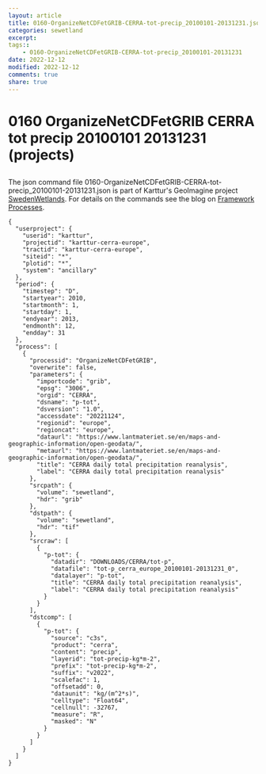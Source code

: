 ```yaml
---
layout: article
title: 0160-OrganizeNetCDFetGRIB-CERRA-tot-precip_20100101-20131231.json
categories: sewetland
excerpt: 
tags:: 
    - 0160-OrganizeNetCDFetGRIB-CERRA-tot-precip_20100101-20131231
date: 2022-12-12
modified: 2022-12-12
comments: true
share: true
---
```


# 0160 OrganizeNetCDFetGRIB CERRA tot precip 20100101 20131231 (projects)

## 

The json command file <span class='file'>0160-OrganizeNetCDFetGRIB-CERRA-tot-precip_20100101-20131231.json</span> is part of Karttur's GeoImagine project [<span class='project'>SwedenWetlands</span>](https://karttur.github.io/geoimagine03-proj-wetland-se/index.html). For details on the commands see the blog on [Framework Processes](https://karttur.github.io/geoimagine03-docs-procpack/).

```
{
  "userproject": {
    "userid": "karttur",
    "projectid": "karttur-cerra-europe",
    "tractid": "karttur-cerra-europe",
    "siteid": "*",
    "plotid": "*",
    "system": "ancillary"
  },
  "period": {
    "timestep": "D",
    "startyear": 2010,
    "startmonth": 1,
    "startday": 1,
    "endyear": 2013,
    "endmonth": 12,
    "endday": 31
  },
  "process": [
    {
      "processid": "OrganizeNetCDFetGRIB",
      "overwrite": false,
      "parameters": {
        "importcode": "grib",
        "epsg": "3006",
        "orgid": "CERRA",
        "dsname": "p-tot",
        "dsversion": "1.0",
        "accessdate": "20221124",
        "regionid": "europe",
        "regioncat": "europe",
        "dataurl": "https://www.lantmateriet.se/en/maps-and-geographic-information/open-geodata/",
        "metaurl": "https://www.lantmateriet.se/en/maps-and-geographic-information/open-geodata/",
        "title": "CERRA daily total precipitation reanalysis",
        "label": "CERRA daily total precipitation reanalysis"
      },
      "srcpath": {
        "volume": "sewetland",
        "hdr": "grib"
      },
      "dstpath": {
        "volume": "sewetland",
        "hdr": "tif"
      },
      "srcraw": [
        {
          "p-tot": {
            "datadir": "DOWNLOADS/CERRA/tot-p",
            "datafile": "tot-p_cerra_europe_20100101-20131231_0",
            "datalayer": "p-tot",
            "title": "CERRA daily total precipitation reanalysis",
            "label": "CERRA daily total precipitation reanalysis"
          }
        }
      ],
      "dstcomp": [
        {
          "p-tot": {
            "source": "c3s",
            "product": "cerra",
            "content": "precip",
            "layerid": "tot-precip-kg*m-2",
            "prefix": "tot-precip-kg*m-2",
            "suffix": "v2022",
            "scalefac": 1,
            "offsetadd": 0,
            "dataunit": "kg/(m^2*s)",
            "celltype": "Float64",
            "cellnull": -32767,
            "measure": "R",
            "masked": "N"
          }
        }
      ]
    }
  ]
}
```
